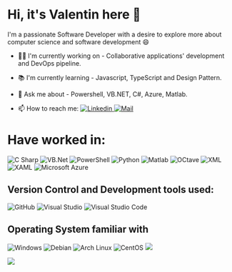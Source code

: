 # Hi, it's Valentin here 👋

I'm a passionate Software Developer with a desire to explore more about computer science and software development :smile: 

*   :man_technologist: I'm currently working on - Collaborative applications' development and DevOps pipeline.

*   :books: I'm currently learning - Javascript, TypeScript and Design Pattern.

*   :speech_balloon: Ask me about - Powershell, VB.NET, C#, Azure, Matlab.

*   📫 How to reach me: <a href="https://www.linkedin.com/in/valentin-besse/" ><img alt="Linkedin" src="https://img.shields.io/badge/Linkedin-0A66C2?logo=LinkedIn&logoColor=&style=flat" /> </a> <a href="mailto:valentin.besse@ypso-facto.com" ><img alt="Mail" src="https://img.shields.io/badge/Mail-EA4335?logo=Gmail&logoColor=white&style=flat" /> </a>

    

# Have worked in:

 <img alt="C Sharp" src="https://img.shields.io/badge/C%23-239120?logo=c-sharp&logoColor=white&style=flat" />

 <img alt="VB.Net" src="https://img.shields.io/badge/VB.NET-512BD4?logo=.NET&logoColor=white&style=flat" />

 <img alt="PowerShell" src="https://img.shields.io/badge/PowerShell-5391FE?logo=PowerShell&logoColor=white&style=flat" />

 <img alt="Python" src="https://img.shields.io/badge/Python-3776AB?logo=Python&logoColor=white&style=flat" />

 <img alt="Matlab" src="https://img.shields.io/badge/Matlab-0076A8?&style=flat" />

 <img alt="OCtave" src="https://img.shields.io/badge/Octave-0790C0?logo=Octave&logoColor=white&style=flat" />

 <img alt="XML" src="https://img.shields.io/badge/XML-0c54c2?" />

 <img alt="XAML" src="https://img.shields.io/badge/XAML-0c54c2?logo=XAML&logoColor=white&style=flat" />

 <img alt="Microsoft Azure" src="https://img.shields.io/badge/Microsoft Azure-0078d4?logo=Microsoft+Azure&logoColor=white&style=flat" />

## Version Control and Development tools used:

 <img alt="GitHub" src="https://img.shields.io/badge/GitHub-181717?logo=github&logoColor=white&style=flat" />

 <img alt="Visual Studio" src="https://img.shields.io/badge/Visual Studio-5C2D91?logo=visual+studio&logoColor=white&style=flat" />

 <img alt="Visual Studio Code" src="https://img.shields.io/badge/Visual Studio Code-007ACC?logo=visual+studio+code&logoColor=white&style=flat" />

## Operating System familiar with

 <img alt="Windows" src="https://img.shields.io/badge/Windows-0078D6?logo=windows&logoColor=white&style=flat" />

 <img alt="Debian" src="https://img.shields.io/badge/Debian-A81D33?logo=Debian&logoColor=white&style=flat" />

 <img alt="Arch Linux" src="https://img.shields.io/badge/Arch Linux-1793D1?logo=Arch+Linux&logoColor=white&style=flat" />

 <img alt="CentOS" src="https://img.shields.io/badge/CentOS-262577?logo=CentOS&logoColor=white&style=flat" />



<img src="https://github-readme-stats.vercel.app/api?username=vbesse-yf&count_private=true&theme=radical&show_icons=true" />

<img
  src="https://github-readme-stats.vercel.app/api/top-langs/?username=vbesse-yf&layout=compact"
/>

